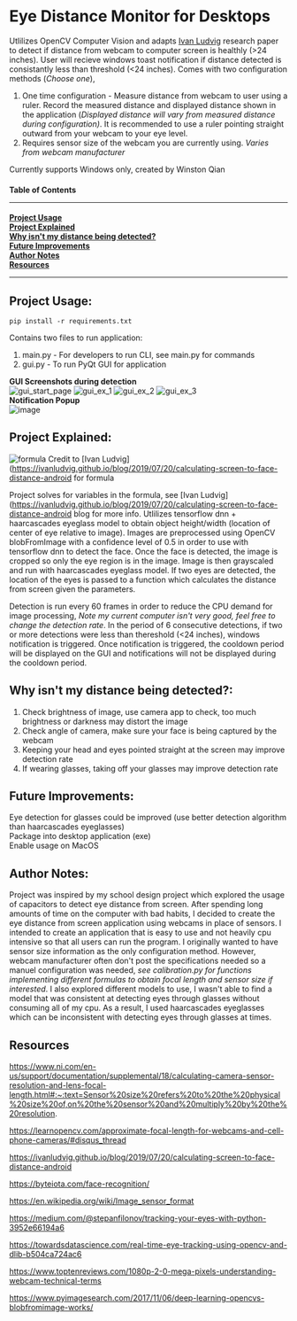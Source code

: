 # Eye Distance Monitor for Desktops
Utlilizes OpenCV Computer Vision and adapts [Ivan Ludvig](https://ivanludvig.github.io/blog/2019/07/20/calculating-screen-to-face-distance-android
) research paper to detect if distance from webcam to computer screen is healthly (>24 inches). User will recieve windows toast notification if distance detected is consistantly less than threshold (<24 inches). Comes with two configuration methods (*Choose one*),
1. One time configuration - Measure distance from webcam to user using a ruler. Record the measured distance and displayed distance shown in the application (*Displayed distance will vary from measured distance during configuration)*. It is recommended to use a ruler pointing straight outward from your webcam to your eye level. 
2. Requires sensor size of the webcam you are currently using. *Varies from webcam manufacturer*

Currently supports Windows only, created by Winston Qian

#### Table of Contents <hr>
**[Project Usage](#usage)** <br>
**[Project Explained](#creation)** <br>
**[Why isn't my distance being detected?](#tips)** <br>
**[Future Improvements](#improve)** <br>
**[Author Notes](#notes)** <br>
**[Resources](#resources)** <br> <hr>

## <a name = "usage"></a> Project Usage:
```
pip install -r requirements.txt
```
Contains two files to run application:
  1. main.py - For developers to run CLI, see main.py for commands
  2. gui.py - To run PyQt GUI for application

**GUI Screenshots during detection**<br>
![gui_start_page](https://user-images.githubusercontent.com/37454624/131199285-398c069b-bb2e-4761-a3c5-8382fe582bc9.PNG)
![gui_ex_1](https://user-images.githubusercontent.com/37454624/131199259-a5e835d6-4cf2-4036-b920-57ac094f4ce4.PNG)
![gui_ex_2](https://user-images.githubusercontent.com/37454624/131199279-d8483503-6474-401d-b36d-2dbc074fa0bb.PNG)
![gui_ex_3](https://user-images.githubusercontent.com/37454624/131199282-1c056c86-970c-4216-9f21-f34da17b2678.PNG)
<br>**Notification Popup**<br>
![image](https://user-images.githubusercontent.com/37454624/131199173-49aa4a6a-5a31-4d37-91fa-78d370afb077.png)

## <a name = "creation"></a> Project Explained:
![formula](https://user-images.githubusercontent.com/37454624/131199726-019be45d-4dc1-42e5-bbc3-bbc236bb8230.PNG)
Credit to [Ivan Ludvig](https://ivanludvig.github.io/blog/2019/07/20/calculating-screen-to-face-distance-android for formula <br>

Project solves for variables in the formula, see [Ivan Ludvig](https://ivanludvig.github.io/blog/2019/07/20/calculating-screen-to-face-distance-android blog for more info. Utlilizes tensorflow dnn + haarcascades eyeglass model to obtain object height/width (location of center of eye relative to image). Images are preprocessed using OpenCV blobFromImage with a confidence level of 0.5 in order to use with tensorflow dnn to detect the face. Once the face is detected, the image is cropped so only the eye region is in the image. Image is then grayscaled and run with haarcascades eyeglass model. If two eyes are detected, the location of the eyes is passed to a function which calculates the distance from screen given the parameters. 

Detection is run every 60 frames in order to reduce the CPU demand for image processing, *Note my current computer isn't very good, feel free to change the detection rate*. In the period of 6 consecutive detections, if two or more detections were less than thereshold (<24 inches), windows notification is triggered. Once notification is triggered, the cooldown period will be displayed on the GUI and notifications will not be displayed during the cooldown period. 

## <a name="tips"></a> Why isn't my distance being detected?:
1. Check brightness of image, use camera app to check, too much brightness or darkness may distort the image
2. Check angle of camera, make sure your face is being captured by the webcam
3. Keeping your head and eyes pointed straight at the screen may improve detection rate
4. If wearing glasses, taking off your glasses may improve detection rate

## <a name="improve"></a> Future Improvements:
Eye detection for glasses could be improved (use better detection algorithm than haarcascades eyeglasses) <br>
Package into desktop application (exe) <br>
Enable usage on MacOS <br>

## <a name="notes"></a> Author Notes:
Project was inspired by my school design project which explored the usage of capacitors to detect eye distance from screen. After spending long amounts of time on the computer with bad habits, I decided to create the eye distance from screen application using webcams in place of sensors. I intended to create an application that is easy to use and not heavily cpu intensive so that all users can run the program. I originally wanted to have sensor size information as the only configuration method. However, webcam manufacturer often don't post the specifications needed so a manuel configuration was needed, *see calibration.py for functions implementing different formulas to obtain focal length and sensor size if interested*. I also explored different models to use, I wasn't able to find a model that was consistent at detecting eyes through glasses without consuming all of my cpu. As a result, I used haarcascades eyeglasses which can be inconsistent with detecting eyes through glasses at times.

## <a name="resources"></a> Resources
https://www.ni.com/en-us/support/documentation/supplemental/18/calculating-camera-sensor-resolution-and-lens-focal-length.html#:~:text=Sensor%20size%20refers%20to%20the%20physical%20size%20of,on%20the%20sensor%20and%20multiply%20by%20the%20resolution.

https://learnopencv.com/approximate-focal-length-for-webcams-and-cell-phone-cameras/#disqus_thread

https://ivanludvig.github.io/blog/2019/07/20/calculating-screen-to-face-distance-android

https://byteiota.com/face-recognition/

https://en.wikipedia.org/wiki/Image_sensor_format

https://medium.com/@stepanfilonov/tracking-your-eyes-with-python-3952e66194a6

https://towardsdatascience.com/real-time-eye-tracking-using-opencv-and-dlib-b504ca724ac6

https://www.toptenreviews.com/1080p-2-0-mega-pixels-understanding-webcam-technical-terms

https://www.pyimagesearch.com/2017/11/06/deep-learning-opencvs-blobfromimage-works/

